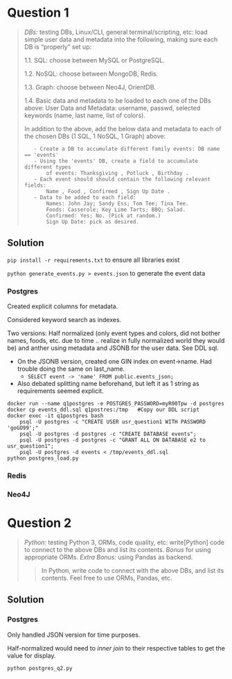 # Question 1

> *DBs:* testing DBs, Linux/CLI, general terminal/scripting, etc: load simple user data and metadata into the following, making sure each DB is “properly” set up:
>
>   1.1. SQL: choose between MySQL or PostgreSQL.
>
>   1.2. NoSQL: choose between MongoDB, Redis.
>
>   1.3. Graph: choose between Neo4J, OrientDB.
>
>   1.4. Basic data and metadata to be loaded to each one of the DBs above: User Data and Metadata: username, passwd, selected keywords (name, last name, list of colors).
>
>   In addition to the above, add the below data and metadata to each of the chosen DBs (1 SQL, 1 NoSQL, 1 Graph) above:
>
>        - Create a DB to accumulate different family events: DB name == 'events'
>        - Using the 'events' DB, create a field to accumulate different types
>            of events: Thanksgiving , Potluck , Birthday .
>        - Each event should should contain the following relevant fields:
>            Name , Food , Confirmed , Sign Up Date .
>        - Data to be added to each field:
>            Names: John Jay; Sandy Ess; Tom Tee; Tina Tee.
>            Foods: Casserole; Key Lime Tarts; BBQ; Salad.
>            Confirmed: Yes; No. (Pick at random.)
>            Sign Up Date: pick as desired.

## Solution

```pip install -r requirements.txt``` to ensure all libraries exist 

```python generate_events.py > events.json``` to generate the event data

### Postgres

Created explicit columns for metadata.

Considered keyword search as indexes.

Two versions: Half normalized (only event types and colors, did not bother names, foods, etc. due to time .. realize in fully normalized world they would be) and anther using metadata and JSONB for the user data. See DDL sql.

  - On the JSONB version, created one GIN index on event->name. Had trouble doing the same on last_name.
    - ```SELECT event -> 'name' FROM public.events_json;```
  - Also debated splitting name beforehand, but left it as 1 string as requirements seemed explicit.

```
docker run --name q1postgres -e POSTGRES_PASSWORD=myR00Tpw -d postgres
docker cp events_ddl.sql q1postres:/tmp   #Copy our DDL script
docker exec -it q1postgres bash
    psql -U postgres -c "CREATE USER usr_question1 WITH PASSWORD 'goGO99';"
    psql -U postgres -d postgres -c "CREATE DATABASE events";
    psql -U postgres -d postgres -c "GRANT ALL ON DATABASE e2 to usr_question1";
    psql -U postgres -d events < /tmp/events_ddl.sql
python postgres_load.py
```

### Redis

### Neo4J


# Question 2

> *Python:* testing Python 3, ORMs, code quality, etc: write ​[Python] ​code to connect to the above DBs and list its contents.
>   *Bonus* for using appropriate ORMs.
>   *Extra Bonus:* using Pandas as backend.
> > In Python, write code to connect with the above DBs, and list its contents. Feel free to use ORMs, Pandas, etc.

## Solution

### Postgres

Only handled JSON version for time purposes.

Half-normalized would need to *inner join* to their respective tables to get the value for display.

```
python postgres_q2.py
```
